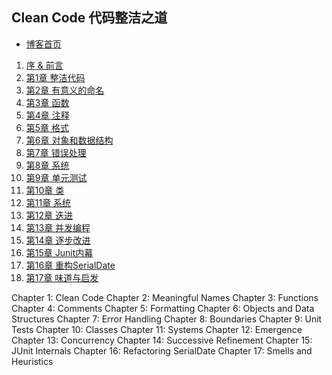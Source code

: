 ## Clean Code 代码整洁之道

- [博客首页](../index.md)

1. [序 & 前言](./0-preface.md)
2. [第1章 整洁代码](./1-clean-code.md)
3. [第2章 有意义的命名](./2-meaningful-names.md)
4. [第3章 函数](./3-functions.md)
5. [第4章 注释](./4-comments.md)
6. [第5章 格式](./5-formatting.md)
7. [第6章 对象和数据结构](./6-objects-and-data-structures.md)
8. [第7章 错误处理](./7-error-handling.md)
9. [第8章 系统](./8-boundaries.md)
10. [第9章 单元测试](./9-unit-tests.md)
11. [第10章 类](./10-classes.md)
12. [第11章 系统](./11-systems.md)
13. [第12章 迭进](./12-emergence.md)
14. [第13章 并发编程](./13-concurrency.md)
15. [第14章 逐步改进](./14-successive-refinement.md)
16. [第15章 Junit内幕](./15-junit-internals.md)
17. [第16章 重构SerialDate](./16-refactoring-serialdate.md)
18. [第17章 味道与启发](./17-smells-and-heuristics.md)

Chapter 1: Clean Code
Chapter 2: Meaningful Names
Chapter 3: Functions
Chapter 4: Comments
Chapter 5: Formatting
Chapter 6: Objects and Data Structures
Chapter 7: Error Handling
Chapter 8: Boundaries
Chapter 9: Unit Tests
Chapter 10: Classes
Chapter 11: Systems
Chapter 12: Emergence
Chapter 13: Concurrency
Chapter 14: Successive Refinement
Chapter 15: JUnit Internals
Chapter 16: Refactoring SerialDate
Chapter 17: Smells and Heuristics
